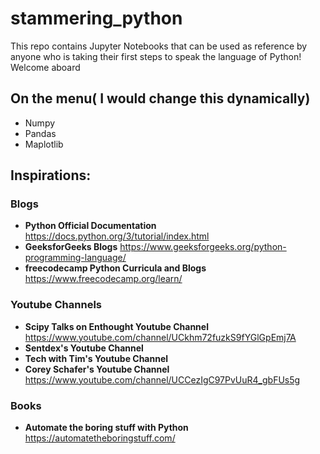 # stammering_python
This repo contains Jupyter Notebooks that can be used as reference by anyone who is taking their first steps to speak the language of Python!
Welcome aboard

## On the menu( I would change this dynamically)
* Numpy
* Pandas
* Maplotlib

## Inspirations:

### Blogs
* **Python Official Documentation**
https://docs.python.org/3/tutorial/index.html
* **GeeksforGeeks Blogs**
https://www.geeksforgeeks.org/python-programming-language/
* **freecodecamp Python Curricula and Blogs** https://www.freecodecamp.org/learn/

### Youtube Channels

* **Scipy Talks on Enthought Youtube Channel** https://www.youtube.com/channel/UCkhm72fuzkS9fYGlGpEmj7A
* **Sentdex's Youtube Channel**
* **Tech with Tim's Youtube Channel**
* **Corey Schafer's Youtube Channel** https://www.youtube.com/channel/UCCezIgC97PvUuR4_gbFUs5g

### Books

* **Automate the boring stuff with Python** https://automatetheboringstuff.com/


